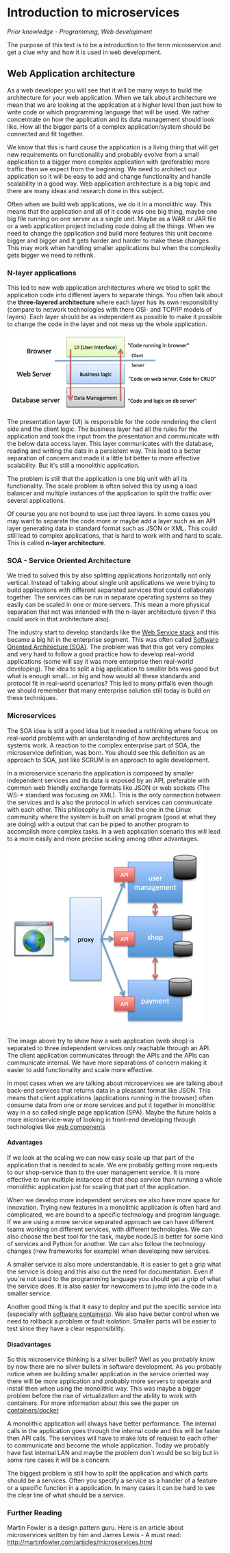 # Introduction to microservices

*Prior  knowledge  - Programming, Web development*

The purpose of this text is to be a introduction to the term microservice and get a clue why and how it is used in web development.

## Web Application architecture
As a web developer you will see that it will be many ways to build the architecture for your web application. When we talk about architecture we mean that we are looking at the application at a higher level then just how to write code or which programming language that will be used. We rather concentrate on how the application and its data management should look like. How all the bigger parts of a complex application/system should be connected and fit together.

We know that this is hard cause the application is a living thing that will get new requirements on functionality and probably evolve from a small application to a bigger more complex application with (preferable) more traffic then we expect from the beginning. We need to architect our application so it will be easy to add and change functionality and handle scalability in a good way. Web application architecture is a big topic and there are many ideas and research done in this subject.

Often when we build web applications, we do it in a monolithic way. This means that the application and all of it code was one big thing, maybe one big file running on one  server as a single unit. Maybe as a WAR or JAR file or a web application project including code doing all the things. When we need to change the application and build more features this unit become bigger and bigger and it gets harder and harder to make these changes. This may work when handling smaller applications but when the complexity gets bigger we need to rethink.

### N-layer applications
This led to new web application architectures where we tried to split the application code into different layers to separate things. You often talk about the **three-layered architecture** where each layer has its own responsibility (compare to network technologies with there OSI- and TCP/IP models of layers). Each layer should be as independent as possible to make it possible to change the code in the layer and not mess up the whole application.

![three-layered](https://github.com/CS-LNU-Learning-Objects/web-application-architecture/raw/master/images/three-layer.png)

The presentation layer (UI) is responsible for the code rendering the client side and the client logic. The business layer had all the rules for the application and took the input from the presentation and communicate with the below data access layer. This layer communicates with the database, reading and writing the data in a persistent way. This lead to a better separation of concern and made it a little bit better to more effective scalability. But it's still a monolithic application.

The problem is still that the application is one big unit with all its functionality. The scale problem is often solved this by using a load balancer and multiple instances of the application to split the traffic over several applications.

Of course you are not bound to use just three layers. In some cases you may want to separate the code more or maybe add a layer such as an API layer generating data in standard format such as JSON or XML. This could still lead to complex applications, that is hard to work with and hard to scale. This is called **n-layer architecture**.

### SOA - Service Oriented Architecture
We tried to solved this by also splitting applications horizontally not only vertical. Instead of talking about single unit applications we were trying to build applications with different separated services that could collaborate together. The services can be run in separate operating systems so they easily can be scaled in one or more servers. This mean a more physical separation that not was intended with the n-layer architecture (even if this could work in that architecture also).

The industry start to develop standards like the [Web Service stack](https://www.w3.org/TR/2002/WD-ws-arch-20021114/) and this became a big hit in the enterprise segment. This was often called [Software Oriented Architecture (SOA)](https://en.wikipedia.org/wiki/Service-oriented_architecture).
The problem was that this got very complex and very hard to follow a good practice how to develop real-world applications (some will say it was more enterprise then real-world developing). The idea to split a big application to smaller bits was good but what is enough small...or big and how would all these standards and protocol fit in real-world scenarios? This led to many pitfalls even though we should remember that many enterprise solution still today is build on these techniques.

### Microservices
The SOA idea is still a good idea but it needed a rethinking where focus on real-world problems with an understanding of how architectures and systems work. A reaction to the complex enterprise part of SOA, the microservice definition, was born. You should see this definition as an approach to SOA, just like SCRUM is an approach to agile development.

In a microservice scenario the application is composed by smaller independent services and its data is exposed by an API, preferable with common web friendly exchange formats like JSON or web sockets (The WS-* standard was focusing on XML). This is the only connection between the services and is also the protocol in which services can communicate with each other. This philosophy is much like the one in the Linux community where the system is built on small program (good at what they are doing) with a output that can be piped to another program to accomplish more complex tasks. In a web application scenario this will lead to a more easily and more precise scaling among other advantages.

![microservice](https://github.com/CS-LNU-Learning-Objects/web-application-architecture/raw/master/images/microservice.png)

The image above try to show how a web application (web shop) is separated to three independent services only reachable through an API. The client application communicates through the APIs and the APIs can communicate internal. We have more separations of concern making it easier to add functionality and scale more effective.

In most cases when we are talking about microservices we are talking about back-end services that returns data in a pleasant format like JSON. This means that client applications (applications running in the browser) often consume data from one or more services and put it together in monolithic way in a so called single page application (SPA). Maybe the future holds a more microservice-way of looking in front-end developing through technologies like [web components](http://webcomponents.org)

#### Advantages
If we look at the scaling we can now easy scale up that part of the application that is needed to scale. We are probably getting more requests to our shop-service than to the user management service. It is more effective to run multiple instances of that shop service than running a whole monolithic application just for scaling that part of the application.

 When we develop more independent services we also have more space for innovation. Trying new features in a monolithic application is often hard and complicated, we are bound to a specific technology and program language. If we are using a more service separated approach we can have different teams working on different services, with different technologies. We can also choose the best tool for the task, maybe nodeJS is better for some kind of services and Python for another. We can also follow the technology changes (new frameworks for example) when developing new services.

A smaller service is also more understandable. It is easier to get a grip what the service is doing and this also cut the need for documentation. Even if you´re not used to the programming language you should get a grip of what the service does. It is also easier for newcomers to jump into the code in a smaller service.

Another good thing is that it easy to deploy and put the specific service into  (especially with [software containers](https://en.wikipedia.org/wiki/Operating-system-level_virtualization)). We also have better control when we need to rollback a problem or fault isolation. Smaller parts will be easier to test since they have a clear responsibility.

#### Disadvantages
So this microservice thinking is a silver bullet? Well as you probably know by now there are no silver bullets in software development. As you probably notice when we building smaller application in the service oriented way there will be more application and probably more servers to operate and install then when using the monolithic way. This was maybe a bigger problem before the rise of virtualization and the ability to work with containers. For more information about this see the paper on [containers/docker](https://github.com/CS-LNU-Learning-Objects/web-application-architecture/blob/master/containers.md)

A monolithic application will always have better performance. The internal calls in the application goes through the internal code and this will be faster then API calls. The services will have to make lots of request to each other to communicate and become the whole application. Today we probably have fast internal LAN and maybe the problem don´t would be so big but in some rare cases it will be a concern.

The biggest problem is still how to split the application and which parts should be a services. Often you specify a service as a handler of a feature or a specific function in a application. In many cases it can be hard to see the clear line of what should be a service.

### Further Reading

Martin Fowler is a design pattern guru. Here is an article about microservices written by him and James Lewis - A must read: http://martinfowler.com/articles/microservices.html

